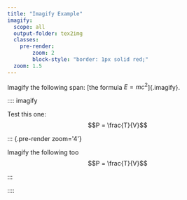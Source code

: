 ```yaml
---
title: "Imagify Example"
imagify:
  scope: all
  output-folder: tex2img
  classes: 
    pre-render:
        zoom: 2
        block-style: "border: 1px solid red;"
  zoom: 1.5
---
```


Imagify the following span: [the formula $E = mc^2$]{.imagify}. 

:::: imagify

Test this one: $$P = \frac{T}{V}$$

::: {.pre-render zoom='4'}

Imagify the following too $$P = \frac{T}{V}$$

:::

::::

